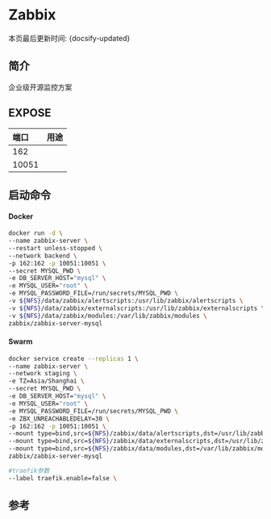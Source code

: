 # Zabbix

本页最后更新时间: {docsify-updated}

## 简介

企业级开源监控方案

## EXPOSE

| 端口 | 用途 |
| :--- | :--- |
| 162 |  |
| 10051 |  |



## 启动命令

<!-- tabs:start -->
#### **Docker**
```bash
docker run -d \
--name zabbix-server \
--restart unless-stopped \
--network backend \
-p 162:162 -p 10051:10051 \
--secret MYSQL_PWD \
-e DB_SERVER_HOST="mysql" \
-e MYSQL_USER="root" \
-e MYSQL_PASSWORD_FILE=/run/secrets/MYSQL_PWD \
-v ${NFS}/data/zabbix/alertscripts:/usr/lib/zabbix/alertscripts \
-v ${NFS}/data/zabbix/externalscripts:/usr/lib/zabbix/externalscripts \
-v ${NFS}/data/zabbix/modules:/var/lib/zabbix/modules \
zabbix/zabbix-server-mysql
```


#### **Swarm**
```bash
docker service create --replicas 1 \
--name zabbix-server \
--network staging \
-e TZ=Asia/Shanghai \
--secret MYSQL_PWD \
-e DB_SERVER_HOST="mysql" \
-e MYSQL_USER="root" \
-e MYSQL_PASSWORD_FILE=/run/secrets/MYSQL_PWD \
-e ZBX_UNREACHABLEDELAY=30 \
-p 162:162 -p 10051:10051 \
--mount type=bind,src=${NFS}/zabbix/data/alertscripts,dst=/usr/lib/zabbix/alertscripts \
--mount type=bind,src=${NFS}/zabbix/data/externalscripts,dst=/usr/lib/zabbix/externalscripts \
--mount type=bind,src=${NFS}/zabbix/data/modules,dst=/var/lib/zabbix/modules \
zabbix/zabbix-server-mysql

#traefik参数
--label traefik.enable=false \
```

<!-- tabs:end -->



## 参考

